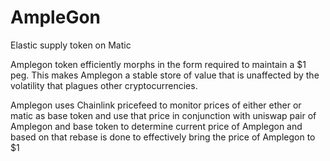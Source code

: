 # AmpleGon

Elastic supply token on Matic

Amplegon token efficiently morphs in the form required to maintain a $1 peg. This makes Amplegon a stable store of value that is unaffected by the volatility that plagues other cryptocurrencies.

Amplegon uses Chainlink pricefeed to monitor prices of either ether or matic as base token and use that price in conjunction with uniswap pair of Amplegon and base token to determine current price of Amplegon and based on that rebase is done to effectively bring the price of Amplegon to $1
